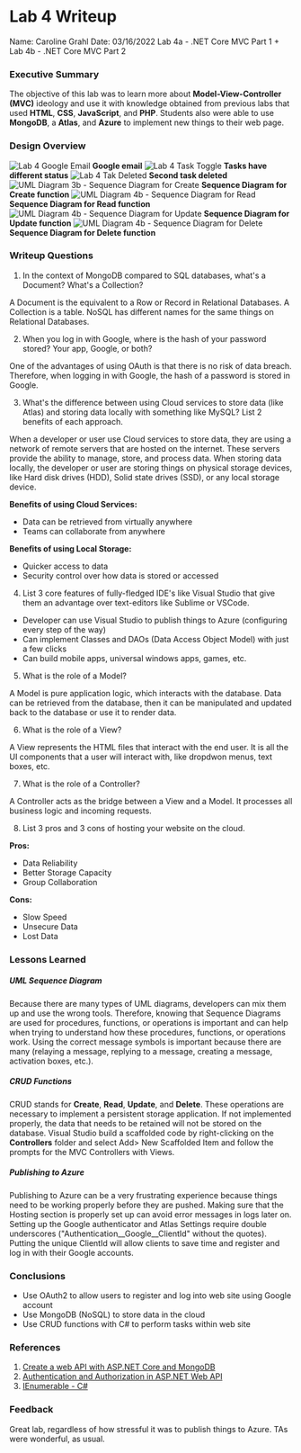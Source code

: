 # Lab 4 Writeup

Name: Caroline Grahl
Date: 03/16/2022
Lab 4a - .NET Core MVC Part 1 + Lab 4b - .NET Core MVC Part 2


### Executive Summary
The objective of this lab was to learn more about **Model-View-Controller (MVC)** ideology and use it with knowledge obtained from previous labs that used **HTML**, **CSS**, **JavaScript**, and **PHP**. Students also were able to use **MongoDB**, a **Atlas**, and **Azure** to implement new things to their web page. 


### Design Overview 

![Lab 4 Google Email](Lab4b_01.png)
**Google email**
![Lab 4 Task Toggle](Lab4b_02.png)
**Tasks have different status**
![Lab 4 Tak Deleted ](Lab4b_03.png)
**Second task deleted**
![UML Diagram 3b - Sequence Diagram for Create](SequenceDiagramCreate.png)
**Sequence Diagram for Create function**
![UML Diagram 4b - Sequence Diagram for Read](SequenceDiagramRead.png)
**Sequence Diagram for Read function**
![UML Diagram 4b - Sequence Diagram for Update](SequenceDiagramUpdate.png)
**Sequence Diagram for Update function**
![UML Diagram 4b - Sequence Diagram for Delete](SequenceDiagramDelete.png)
**Sequence Diagram for Delete function**

### Writeup Questions 

1. In the context of MongoDB compared to SQL databases, what's a Document? What's a Collection?

A Document is the equivalent to a Row or Record in Relational Databases. A Collection is a table. NoSQL has different names for the same things on Relational Databases. 

2. When you log in with Google, where is the hash of your password stored? Your app, Google, or both?

One of the advantages of using OAuth is that there is no risk of data breach. Therefore, when logging in with Google, the hash of a password is stored in Google. 

3. What's the difference between using Cloud services to store data (like Atlas) and storing data locally with something like MySQL? List 2 benefits of each approach.

When a developer or user use Cloud services to store data, they are using a network of remote servers that are hosted on the internet. These servers provide the ability to manage, store, and process data. When storing data locally, the developer or user are storing things on physical storage devices, like Hard disk drives (HDD), Solid state drives (SSD), or any local storage device. 

**Benefits of using Cloud Services:**
- Data can be retrieved from virtually anywhere 
- Teams can collaborate from anywhere

**Benefits of using Local Storage:**
- Quicker access to data
- Security control over how data is stored or accessed

4. List 3 core features of fully-fledged IDE's like Visual Studio that give them an advantage over text-editors like Sublime or VSCode.

- Developer can use Visual Studio to publish things to Azure (configuring every step of the way)
- Can implement Classes and DAOs (Data Access Object Model) with just a few clicks
- Can build mobile apps, universal windows apps, games, etc.  

5. What is the role of a Model?

A Model is pure application logic, which interacts with the database. Data can be retrieved from the database, then it can be manipulated and updated back to the database or use it to render data. 

6. What is the role of a View?

A View represents the HTML files that interact with the end user. It is all the UI components that a user will interact with, like dropdwon menus, text boxes, etc.

7. What is the role of a Controller?

A Controller acts as the bridge between a View and a Model. It processes all business logic and incoming requests. 

8. List 3 pros and 3 cons of hosting your website on the cloud.

**Pros:**
- Data Reliability
- Better Storage Capacity
- Group Collaboration

**Cons:**
- Slow Speed 
- Unsecure Data
- Lost Data



### Lessons Learned 

##### UML Sequence Diagram

Because there are many types of UML diagrams, developers can mix them up and use the wrong tools. Therefore, knowing that Sequence Diagrams are used for procedures, functions, or operations is important and can help when trying to understand how these procedures, functions, or operations work. Using the correct message symbols is important because there are many (relaying a message, replying to a message, creating a message, activation boxes, etc.).

##### CRUD Functions

CRUD stands for **Create**, **Read**, **Update**, and **Delete**. These operations are necessary to implement a persistent storage application. If not implemented properly, the data that needs to be retained will not be stored on the database. Visual Studio build a scaffolded code by right-clicking on the **Controllers** folder and select Add> New Scaffolded Item and follow the prompts for the MVC Controllers with Views. 

##### Publishing to Azure

Publishing to Azure can be a very frustrating experience because things need to be working properly before they are pushed. Making sure that the Hosting section is properly set up can avoid error messages in logs later on. Setting up the Google authenticator and Atlas Settings require double underscores ("Authentication__Google__ClientId" without the quotes). Putting the unique ClientId will allow clients to save time and register and log in with their Google accounts.

### Conclusions 

- Use OAuth2 to allow users to register and log into web site using Google account
- Use MongoDB (NoSQL) to store data in the cloud
- Use CRUD functions with C# to perform tasks within web site

### References 
1. [Create a web API with ASP.NET Core and MongoDB ](https://docs.microsoft.com/en-us/aspnet/core/tutorials/first-mongo-app?view=aspnetcore-3.1&tabs=visual-studio#add-an-entity-model)
2. [Authentication and Authorization in ASP.NET Web API ](https://docs.microsoft.com/en-us/aspnet/web-api/overview/security/authentication-and-authorization-in-aspnet-web-api)
3. [IEnumerable - C# ](https://www.tutorialspoint.com/What-does-the-interface-IEnumerable-do-in-Chash)

### Feedback 

Great lab, regardless of how stressful it was to publish things to Azure. TAs were wonderful, as usual. 